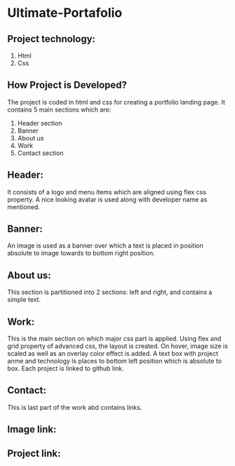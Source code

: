# Ultimate-Portafolio

Project technology:
--------------------
1. Html
2. Css

How Project is Developed?
-------------------------
The project is coded in html and css for creating a portfolio landing page. It contains 5 main sections which are:
1. Header section
2. Banner
3. About us
4. Work
5. Contact section

Header:
-------
It consists of a logo and menu items which are aligned using flex css property. A nice looking avatar is used along with developer name as mentioned.

Banner:
------
An image is used as a banner over which a text is placed in position absolute to image towards to bottom right position.

About us:
--------
This section is partitioned into 2 sections: left and right, and contains a simple text.


Work:
-----
This is the main section on which major css part is applied. Using flex and grid property of advanced css, the layout is created. On hover, image size is scaled as well as an overlay color effect is added.
A text box with project anme and technology is places to bottom left position which is absolute to box. Each project is linked to github link. 

Contact:
--------
This is last part of the work abd contains links.


Image link:
-----------

Project link:
--------------




